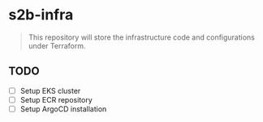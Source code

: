 # s2b-infra

> This repository will store the infrastructure code and configurations under Terraform.

## TODO
- [ ] Setup EKS cluster
- [ ] Setup ECR repository
- [ ] Setup ArgoCD installation
